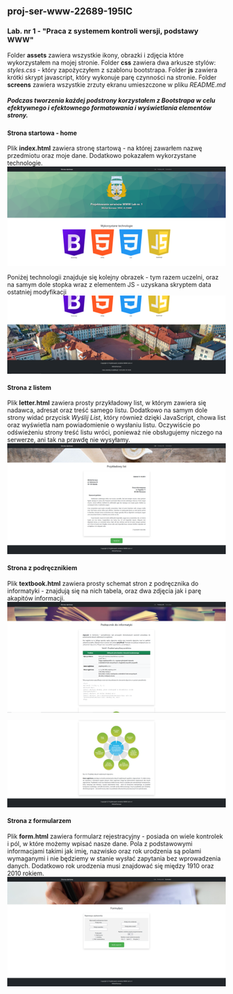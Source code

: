 ## proj-ser-www-22689-195IC
### Lab. nr 1 - "Praca z systemem kontroli wersji, podstawy WWW"
Folder **assets** zawiera wszystkie ikony, obrazki i zdjęcia które wykorzystałem na mojej stronie.
Folder **css** zawiera dwa arkusze stylów: *styles.css* - który zapożyczyłem z szablonu bootstrapa.
Folder **js** zawiera krótki skrypt javascript, który wykonuje parę czynności na stronie.
Folder **screens** zawiera wszystkie zrzuty ekranu umieszczone w pliku *README.md*

##### Podczas tworzenia każdej podstrony korzystałem z *Bootstrapa* w celu efektywnego i efektownego formatowania i wyświetlania elementów strony.

#### Strona startowa - home
Plik **index.html** zawiera stronę startową - na której zawarłem nazwę przedmiotu oraz moje dane. Dodatkowo pokazałem wykorzystane technologie.
![home](/Lab1/screens/1.PNG)

Poniżej technologii znajduje się kolejny obrazek - tym razem uczelni, oraz na samym dole stopka wraz z elementem JS - uzyskana skryptem data ostatniej modyfikacji
![home2](/Lab1/screens/2.PNG)

#### Strona z listem
Plik **letter.html** zawiera prosty przykładowy list, w którym zawiera się nadawca, adresat oraz treść samego listu. 
Dodatkowo na samym dole strony widać przycisk *Wyślij List*, który również dzięki JavaScript, chowa list oraz wyświetla nam powiadomienie o wysłaniu listu. 
Oczywiście po odświeżeniu strony treść listu wróci, ponieważ nie obsługujemy niczego na serwerze, ani tak na prawdę nie wysyłamy.
![letter](/Lab1/screens/3.PNG)

#### Strona z podręcznikiem
Plik **textbook.html** zawiera prosty schemat stron z podręcznika do informatyki - znajdują się na nich tabela, oraz dwa zdjęcia jak i parę akapitów informacji.
![textbook1](/Lab1/screens/4.PNG)

![textbook2](/Lab1/screens/5.PNG)

#### Strona z formularzem
Plik **form.html** zawiera formularz rejestracyjny - posiada on wiele kontrolek i pól, w które możemy wpisać nasze dane. Pola z podstawowymi informacjami takimi jak imię, nazwisko oraz rok urodzenia są polami wymaganymi i nie będziemy w stanie wysłać zapytania bez wprowadzenia danych. Dodatkowo rok urodzenia musi znajdować się między 1910 oraz 2010 rokiem. 
![form](/Lab1/screens/6.PNG)
